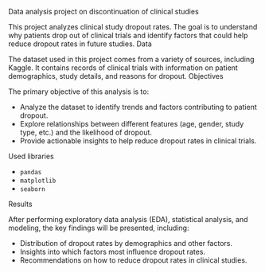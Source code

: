Data analysis project on discontinuation of clinical studies

This project analyzes clinical study dropout rates. The goal is to understand why patients drop out of clinical trials and identify factors that could help reduce dropout rates in future studies.
Data

The dataset used in this project comes from a variety of sources, including Kaggle. It contains records of clinical trials with information on patient demographics, study details, and reasons for dropout.
Objectives

The primary objective of this analysis is to:

- Analyze the dataset to identify trends and factors contributing to patient dropout.
- Explore relationships between different features (age, gender, study type, etc.) and the likelihood of dropout.
- Provide actionable insights to help reduce dropout rates in clinical trials.

Used libraries

- `pandas`
- `matplotlib`
- `seaborn`

Results

After performing exploratory data analysis (EDA), statistical analysis, and modeling, the key findings will be presented, including:

- Distribution of dropout rates by demographics and other factors.
- Insights into which factors most influence dropout rates.
- Recommendations on how to reduce dropout rates in clinical studies.